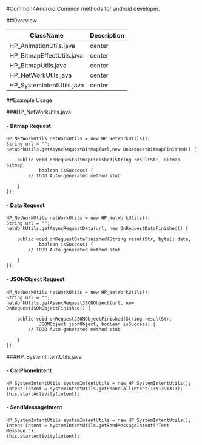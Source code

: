 #Common4Android
  Common methods for android developer.
  
##Overview

ClassName                  | Description  
---------------------------|--------------------------------------
HP_AnimationUtils.java     | center       
HP_BitmapEffectUtils.java  | center       
HP_BitmapUtils.java        | center  
HP_NetWorkUtils.java       | center 
HP_SystemIntentUtils.java  | center           

##Example Usage

###HP_NetWorkUtils.java

#### - Bitmap Request
	HP_NetWorkUtils netWorkUtils = new HP_NetWorkUtils();
	String url = "";
	netWorkUtils.getAsyncRequestBitmap(url,new OnRequestBitmapFinished() {
			
		public void onRequestBitmapFinished(String resultStr, Bitmap bitmap,
				boolean isSuccess) {
			// TODO Auto-generated method stub
			
		}
	});
	
#### - Data Request	
	HP_NetWorkUtils netWorkUtils = new HP_NetWorkUtils();
	String url = "";
	netWorkUtils.getAsyncRequestData(url, new OnRequestDataFinished() {
			
		public void onRequestDataFinished(String resultStr, byte[] data,
				boolean isSuccess) {
			// TODO Auto-generated method stub
			
		}
	});
	
#### - JSONObject Request	
	HP_NetWorkUtils netWorkUtils = new HP_NetWorkUtils();
	String url = "";
	netWorkUtils.getAsyncRequestJSONObject(url, new OnRequestJSONObjectFinished() {
			
		public void onRequestJSONObjectFinished(String resultStr,
				JSONObject jsonObject, boolean isSuccess) {
			// TODO Auto-generated method stub
					
		}
	});
	
###HP_SystemIntentUtils.java

#### - CallPhoneIntent
	HP_SystemIntentUtils systemIntentUtils = new HP_SystemIntentUtils();
	Intent intent = systemIntentUtils.getPhoneCallIntent(1391391313);
	this.startActivity(intent);
		
#### - SendMessageIntent

	HP_SystemIntentUtils systemIntentUtils = new HP_SystemIntentUtils();
	Intent intent = systemIntentUtils.getSendMessageIntent("Test Message.");
	this.startActivity(intent);
